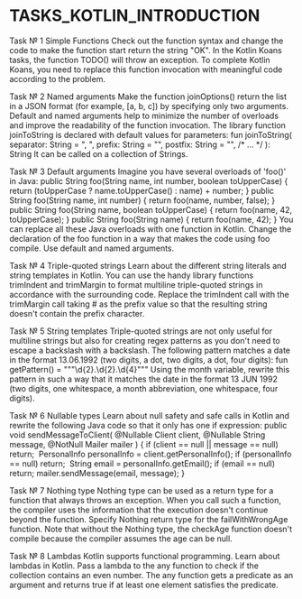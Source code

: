 # TASKS_KOTLIN_INTRODUCTION
Task № 1
Simple Functions
Check out the function syntax and change the code to make the function start return the string "OK".
In the Kotlin Koans tasks, the function TODO() will throw an exception. To complete Kotlin Koans, you need to replace this function invocation with meaningful code according to the problem.

Task № 2
Named arguments
Make the function joinOptions() return the list in a JSON format (for example, [a, b, c]) by specifying only two arguments.
Default and named arguments help to minimize the number of overloads and improve the readability of the function invocation. The library function joinToString is declared with default values for parameters:
fun joinToString(
    separator: String = ", ",
    prefix: String = "",
    postfix: String = "",
    /* ... */
): String
It can be called on a collection of Strings.

Task № 3
Default arguments
Imagine you have several overloads of 'foo()' in Java:
public String foo(String name, int number, boolean toUpperCase) {
    return (toUpperCase ? name.toUpperCase() : name) + number;
}
public String foo(String name, int number) {
    return foo(name, number, false);
}
public String foo(String name, boolean toUpperCase) {
    return foo(name, 42, toUpperCase);
}
public String foo(String name) {
    return foo(name, 42);
}
You can replace all these Java overloads with one function in Kotlin. Change the declaration of the foo function in a way that makes the code using foo compile. Use default and named arguments.

Task № 4
Triple-quoted strings
Learn about the different string literals and string templates in Kotlin.
You can use the handy library functions trimIndent and trimMargin to format multiline triple-quoted strings in accordance with the surrounding code.
Replace the trimIndent call with the trimMargin call taking # as the prefix value so that the resulting string doesn't contain the prefix character.

Task № 5
String templates
Triple-quoted strings are not only useful for multiline strings but also for creating regex patterns as you don't need to escape a backslash with a backslash.
The following pattern matches a date in the format 13.06.1992 (two digits, a dot, two digits, a dot, four digits):
fun getPattern() = """\d{2}\.\d{2}\.\d{4}"""
Using the month variable, rewrite this pattern in such a way that it matches the date in the format 13 JUN 1992 (two digits, one whitespace, a month abbreviation, one whitespace, four digits).

Task № 6
Nullable types
Learn about null safety and safe calls in Kotlin and rewrite the following Java code so that it only has one if expression:
public void sendMessageToClient(
    @Nullable Client client,
    @Nullable String message,
    @NotNull Mailer mailer
) {
    if (client == null || message == null) return;
​
    PersonalInfo personalInfo = client.getPersonalInfo();
    if (personalInfo == null) return;
​
    String email = personalInfo.getEmail();
    if (email == null) return;
​
    mailer.sendMessage(email, message);
}

Task № 7
Nothing type
Nothing type can be used as a return type for a function that always throws an exception. When you call such a function, the compiler uses the information that the execution doesn't continue beyond the function.
Specify Nothing return type for the failWithWrongAge function. Note that without the Nothing type, the checkAge function doesn't compile because the compiler assumes the age can be null.

Task № 8
Lambdas
Kotlin supports functional programming. Learn about lambdas in Kotlin.
Pass a lambda to the any function to check if the collection contains an even number. The any function gets a predicate as an argument and returns true if at least one element satisfies the predicate.
